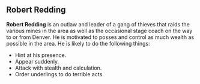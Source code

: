## Robert Redding

**Robert Redding** is an outlaw and leader of a gang of thieves that raids the various mines in the area as well as the occasional stage coach on the way to or from Denver. He is motivated to posses and control as much wealth as possible in the area. He is likely to do the following things:

* Hint at his presence.
* Appear suddenly.
* Attack with stealth and calculation.
* Order underlings to do terrible acts.